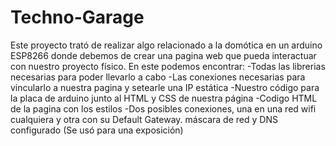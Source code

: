 # Techno-Garage
Este proyecto trató de realizar algo relacionado a la domótica en un arduino ESP8266 donde debemos de crear una pagina web que pueda interactuar con nuestro proyecto físico.
En este podemos encontrar:
-Todas las librerias necesarias para poder llevarlo a cabo
-Las conexiones necesarias para vincularlo a nuestra pagina y setearle una IP estática
-Nuestro código para la placa de arduino junto al HTML y CSS de nuestra página
-Codigo HTML de la pagina con los estilos
-Dos posibles conexiones, una en una red wifi cualquiera y otra con su Default Gateway. máscara de red y DNS configurado (Se usó para una exposición)
